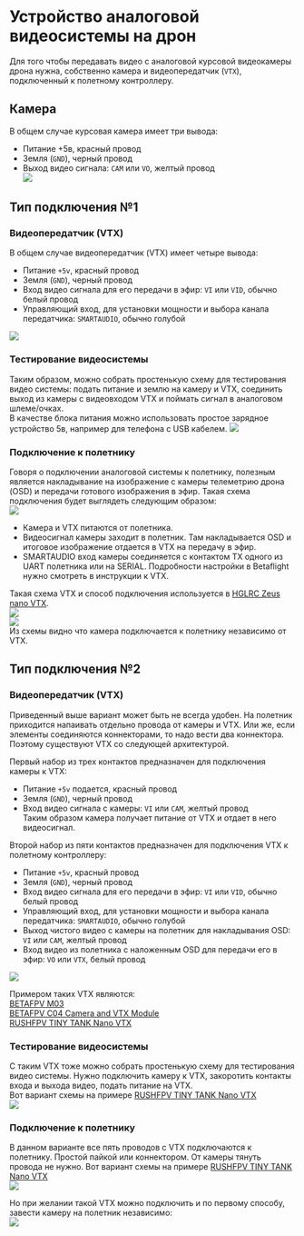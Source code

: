 # Устройство аналоговой видеосистемы на дрон
Для того чтобы передавать видео с аналоговой курсовой видеокамеры дрона нужна, собственно камера и видеопередатчик (`VTX`), подключенный к полетному контроллеру.

## Камера
В общем случае курсовая камера имеет три вывода:  
- Питание +5в, красный провод   
- Земля (`GND`), черный провод    
- Выход видео сигнала: `CAM` или `VO`, желтый провод  
![](FPV_Camera.png)

## Тип подключения №1

### Видеопередатчик (VTX)
В общем случае видеопередатчик (VTX) имеет четыре вывода:
- Питание `+5v`, красный провод   
- Земля (`GND`), черный провод    
- Вход видео сигнала для его передачи в эфир: `VI` или `VID`, обычно белый провод  
- Управляющий вход, для установки мощности и выбора канала передатчика: `SMARTAUDIO`, обычно голубой  

![](VTX_V1.png)

### Тестирование видеосистемы
Таким образом, можно собрать простенькую схему для тестирования видео системы: подать питание и землю на камеру и VTX, соединить выход из камеры с видеовходом VTX и поймать сигнал в аналоговом шлеме/очках.  
В качестве блока питания можно использовать простое зарядное устройство 5в, например для телефона с USB кабелем. 
![](CAM_VTX_V1.png)

### Подключение к полетнику
Говоря о подключении аналоговой системы к полетнику, полезным является накладывание на изображение с камеры телеметрию дрона (OSD) и передачи готового изображения в эфир. Такая схема подключения будет выглядеть следующим образом:  
![](CAM_VTX_FC_V1.png)  

- Камера и VTX питаются от полетника.  
- Видеосигнал камеры заходит в полетник. Там накладывается OSD и итоговое изображение отдается в VTX на передачу в эфир.  
- SMARTAUDIO вход камеры соединяется с контактом TX одного из UART полетника или на SERIAL. Подробности настройки в Betaflight нужно смотреть в инструкции к VTX.  

Такая схема VTX и способ подключения используется в [HGLRC Zeus nano VTX](https://www.hglrc.com/products/hglrc-zeus-nano-vtx-350mw-for-fpv-racing-drone).  
![](VTX_ZEUS.png)  
![](VTX_ZEUS_Connect.png)  
Из схемы видно что камера подключается к полетнику независимо от VTX.  

## Тип подключения №2

### Видеопередатчик (VTX)
Приведенный выше вариант может быть не всегда удобен. На полетник приходится напаивать отдельно провода от камеры и VTX. Или же, если элементы соединяются коннекторами, то надо вести два коннектора.  
Поэтому существуют VTX со следующей архитектурой.  

Первый набор из трех контактов предназначен для подключения камеры к VTX:
- Питание `+5v` подается, красный провод   
- Земля (`GND`), черный провод    
- Вход видео сигнала с камеры: `VI` или `CAM`, желтый провод  
Таким образом камера получает питание от VTX и отдает в него видеосигнал.

Второй набор из пяти контактов предназначен для подключения VTX к полетному контроллеру:  
- Питание `+5v`, красный провод   
- Земля (`GND`), черный провод    
- Вход видео сигнала для его передачи в эфир: `VI` или `VID`, обычно белый провод  
- Управляющий вход, для установки мощности и выбора канала передатчика: `SMARTAUDIO`, обычно голубой  
- Выход чистого видео с камеры на полетник для накладывания OSD: `VI` или `CAM`, желтый провод   
- Вход видео из полетника с наложенным OSD для передачи его в эфир: `VO` или `VTX`, белый провод  

![](VTX_V2.png)

Примером таких VTX являются:  
[BETAFPV M03](https://betafpv.com/collections/camera-vtx-1/products/m03-25-350mw-5-8g-vtx)  
[BETAFPV C04 Camera and VTX Module](https://betafpv.com/products/c04-camera-and-vtx-module)  
[RUSHFPV TINY TANK Nano VTX](https://rushfpv.net/products/tank-tiny-vtx)

### Тестирование видеосистемы
С таким VTX тоже можно собрать простенькую схему для тестирования видео системы. Нужно подключить камеру к VTX, закоротить контакты входа и выхода видео, подать питание на VTX.  
Вот вариант схемы на примере [RUSHFPV TINY TANK Nano VTX](https://rushfpv.net/products/tank-tiny-vtx)  
![](CAM_VTX_V2.png)

### Подключение к полетнику
В данном варианте все пять проводов с VTX подключаются к полетнику. Простой пайкой или коннектором. От камеры тянуть провода не нужно.
Вот вариант схемы на примере [RUSHFPV TINY TANK Nano VTX](https://rushfpv.net/products/tank-tiny-vtx)  
![](CAM_VTX_FC_V2.png)   

Но при желании такой VTX можно подключить и по первому способу, завести камеру на полетник независимо:   
![](CAM_VTX_FC_V3.png)   


